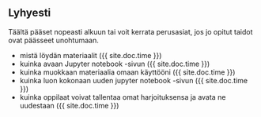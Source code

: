 ## Lyhyesti

Täältä pääset nopeasti alkuun tai voit kerrata perusasiat, jos jo opitut taidot ovat päässeet unohtumaan.

- mistä löydän materiaalit ({{ site.doc.time }})
- kuinka avaan Jupyter notebook -sivun ({{ site.doc.time }})
- kuinka muokkaan materiaalia omaan käyttööni ({{ site.doc.time }})
- kuinka luon kokonaan uuden jupyter notebook -sivun ({{ site.doc.time }})
- kuinka oppilaat voivat tallentaa omat harjoituksensa ja avata ne uudestaan ({{ site.doc.time }})
